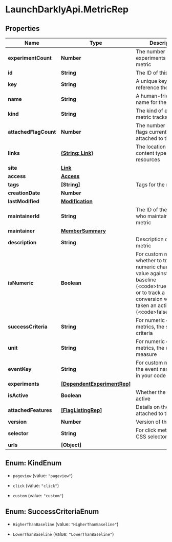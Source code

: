 # LaunchDarklyApi.MetricRep

## Properties

Name | Type | Description | Notes
------------ | ------------- | ------------- | -------------
**experimentCount** | **Number** | The number of experiments using this metric | [optional] 
**id** | **String** | The ID of this metric | 
**key** | **String** | A unique key to reference the metric | 
**name** | **String** | A human-friendly name for the metric | 
**kind** | **String** | The kind of event the metric tracks | 
**attachedFlagCount** | **Number** | The number of feature flags currently attached to this metric | [optional] 
**links** | [**{String: Link}**](Link.md) | The location and content type of related resources | 
**site** | [**Link**](Link.md) |  | [optional] 
**access** | [**Access**](Access.md) |  | [optional] 
**tags** | **[String]** | Tags for the metric | 
**creationDate** | **Number** |  | 
**lastModified** | [**Modification**](Modification.md) |  | [optional] 
**maintainerId** | **String** | The ID of the member who maintains this metric | [optional] 
**maintainer** | [**MemberSummary**](MemberSummary.md) |  | [optional] 
**description** | **String** | Description of the metric | [optional] 
**isNumeric** | **Boolean** | For custom metrics, whether to track numeric changes in value against a baseline (&lt;code&gt;true&lt;/code&gt;) or to track a conversion when users taken an action (&lt;code&gt;false&lt;/code&gt;). | [optional] 
**successCriteria** | **String** | For numeric custom metrics, the success criteria | [optional] 
**unit** | **String** | For numeric custom metrics, the unit of measure | [optional] 
**eventKey** | **String** | For custom metrics, the event name to use in your code | [optional] 
**experiments** | [**[DependentExperimentRep]**](DependentExperimentRep.md) |  | [optional] 
**isActive** | **Boolean** | Whether the metric is active | [optional] 
**attachedFeatures** | [**[FlagListingRep]**](FlagListingRep.md) | Details on the flags attached to this metric | [optional] 
**version** | **Number** | Version of the metric | [optional] 
**selector** | **String** | For click metrics, the CSS selectors | [optional] 
**urls** | **[Object]** |  | [optional] 



## Enum: KindEnum


* `pageview` (value: `"pageview"`)

* `click` (value: `"click"`)

* `custom` (value: `"custom"`)





## Enum: SuccessCriteriaEnum


* `HigherThanBaseline` (value: `"HigherThanBaseline"`)

* `LowerThanBaseline` (value: `"LowerThanBaseline"`)





